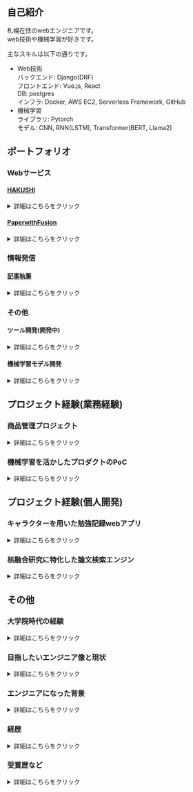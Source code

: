 ## 自己紹介
札幌在住のwebエンジニアです。  
web技術や機械学習が好きです。

主なスキルは以下の通りです。  
- Web技術  
    バックエンド: Django(DRF)  
    フロントエンド: Vue.js, React  
    DB: postgres  
    インフラ: Docker, AWS EC2, Serverless Framework, GitHub  
- 機械学習  
  ライブラリ: Pytorch  
  モデル: CNN, RNN(LSTM), Transformer(BERT, Llama2)  


## ポートフォリオ

### Webサービス

#### [HAKUSHI](https://hakushi.biz/)
<details>
  <summary>詳細はこちらをクリック</summary>
  
URL: https://hakushi.biz/  
      テーマ: モチベーション維持をテーマに設計されたモチベーション支援サービス。  
      開発期間:  2022年6月リリース   
      DAU:3人  

      使用技術  
      バックエンド: Django, DRF  
      フロントエンド: Vue3.2  
      インフラ: Docker, AWS EC2, sentry
</details>

#### [PaperwithFusion](https://staging.d3mw4gj6mldhry.amplifyapp.com/)
<details>
  <summary>詳細はこちらをクリック</summary>
  
URL: [STG環境](https://staging.d3mw4gj6mldhry.amplifyapp.com/)  
      テーマ: 核融合研究者が先行研究調査業務に特化した検索エンジン  
      開発期間:  2024年冬リリース予定   

      使用技術  
      バックエンド: Python  
      フロントエンド: React  
      インフラ: AWS Amplify, Serverless Framework(API GateWay, Docker, Lambda)  
      Embedding(チューニングなし): albert-base-v2  
      形態素解析: spacy  
      近傍探査, TF-IDF: scikit-learn  
</details>

### 情報発信

#### [記事執筆](https://zenn.dev/pikum)  
<details>
  <summary>詳細はこちらをクリック</summary>
  
URL: [Zenn](https://zenn.dev/pikum)  
    個人開発で学んだことのアプトプット

</details>

### その他

#### ツール開発(開発中)

<details>
  <summary>詳細はこちらをクリック</summary>
  
  - TechDebtExplorer  
  技術的負債を可視化することを目的とした計算ツールです。
  
  [![Readme Card](https://github-readme-stats.vercel.app/api/pin/?username=pikum99&repo=TechDebtExplorer)](https://github.com/pikum99/TechDebtExplorer)

  使用技術  
  言語: Python  
  アルゴリズム: Levenshtein  
</details>

#### 機械学習モデル開発

<details>
  <summary>詳細はこちらをクリック</summary>
  
  - StockNN  
      株価をテーブル分類問題として予測しようとしたプロジェクトです。
      
      [![Readme Card](https://github-readme-stats.vercel.app/api/pin/?username=pikum99&repo=StockNN)](https://github.com/pikum99/StockNN)
    
      使用技術  
      ライブラリ: PyTorch  
      モデル: LSTM + MLP

  - BoatRaceNN  
      ボートレースの結果をテーブル分類問題として予測したプロジェクトです。
      
      [![Readme Card](https://github-readme-stats.vercel.app/api/pin/?username=pikum99&repo=BoatRaceNN)](https://github.com/pikum99/BoatRaceNN)
    
      使用技術  
      ライブラリ: PyTorch  
      モデル: MLP
</details>


## プロジェクト経験(業務経験)

### 商品管理プロジェクト

<details>
  <summary>詳細はこちらをクリック</summary>
  
#### 概要
 - 商品管理システムのメンバーとして従事  

#### 規模
- 10人程度  

#### 役職
- メンバー  

#### アピールしたい事項
##### 旧システムから現システムのリプレイスメント案件  

【課題】  
数千万レコードのデータ移管において、現行使用していた移管手法では、多大なる労力かかること。また、ヒューマンエラーが起こる可能性が秘められていたこと  

【工夫したこと】   
現行使用していた移管手法は、本番環境にscpでcsvを送り付け、ログをローカルに保存するという古典的移管手法を用いておりました。これでは、データ起因によるリカバリ対応において多大なる労力がかかることに加え、ヒューマンエラーが起こることが目に見えておりました。そこで私は、現状の問題点をまとめ、このままではリプレイス案件が失敗しかねないことを上長に相談し、バッチを修正する許可をいただきました。具体的に取り組んだことは以下の通りです。  
- AWS S3でデータ移行のCSVを管理し、そこからboto3経由で直で取り込みを行い、ログもS3に吐き出すというところに書き換え
- 移行実行に関してもシェルスクリプトで実行していたが、それも全てpythonに書き換えた
- 実行フローに関しても変更を行った  

【成果】  
本番のデータ移行時期においては、案の定、システム間のDBの設計差異に起因するエラー、他作業者の起因のエラーが多発しましたが、上記の対応を行ったため、リカバリー工数も対してかからなく無事データ移行を行い、リプレイスメント案件の成功に大きく寄与できたと思っております。

##### 部分的クリーンアーキテクチャの導入  

【課題】  
現在のチームでは、一部のスキルの高いエンジニアがクリーンアーキテクチャの概念を用いたコーディングをしていたが、アーキテクチャの概念がチームで行き渡っていなく、十分なPRのレビューがされず、かえって品質低下を招く恐れのあるチーム体制だった


【工夫したこと】  
私はそれを問題視し、自発的に「現在のプロダクトにアーキテクチャの概念は必要か？」という資料を他社の導入事例を交えて作成し上長に提出。その後、チームMTGで用意した資料を発表しました。


【成果】  
    「機能が独立しているバッチ周りから」というアプローチを提案し、チーム全体で部分的に導入を進めることに成功しました。　　
その後、チーム全体で、現在の理解している範囲でクリーンアーキテクチャの知識を講義し、チーム全体の理解の均一化を図りました。結果としてその後のプルリクレビューの精度も向上したと思います。  

##### プロダクトのコア機能を根本改修  
【課題】  
上記の通り「一部のスキルの高いエンジニアがコア機能をクリーンアーキテクチャで書き換える」ということを行われていたが、中途半端な状態で担当者が退職し、それを期限の納期までに動かす


【工夫したこと】   
使えるエンティティに関しては使用し、「依存性が判然とせずに、動的に呼び出す」というスパゲッティになりやすい箇所に関しては根本から書き換えるという作業を行いました。


【成果】  
引き継ぎタスクではありますが、数千行を超える神クラスをちゃんとビジネルロジックに落とし込み、それなりに後続の方が改修しやすいようなコーディングができたと思います。ここからは個人的な考えではありますが、プロダクトのクリーン化に関してはビジネスロジックとデータフロー図やER図等と真剣に向き合って、熟考した結果、着手するべきだと思っております。また、安易な疎結合に関しては疑問視しており、疎結合するべき層としてはいけない層があると考えており、それも日々改善の日々だと思っております。

</details>

### 機械学習を活かしたプロダクトのPoC

<details>
  <summary>詳細はこちらをクリック</summary>

#### プロジェクトの概要
 - インターン生と協力しながら、機械学習を活かしたプロダクトのPoCの業務

#### 規模
- 社員1~2人 (ほぼ私1人)
- インターン生3~5人(最大10名)  

#### 役職
- プロジェクトリーダー

#### アピールしたい事項
【課題】
何も整備されていない状況でインターン生と協力して成果を出す

【工夫したこと】  
- 配属されたインターン生に対して、現状のスキルの聞き取りを行い、スキルに伴ったことを何ができるかを考え実際に手を動かせるレベルで着手できるように課題設定を適宜おこない、人に説明できるレベルまで持っていった
- ピーク時はインターン生9人を一人で商品管理の業務をこなしながら面倒を見た
- 各チームに対して事情を説明し、各チームからデータセットを提供してもらい、研究できる環境を整備した

#### 成果一覧
#####  [汎用的画像分類モデルの作成(1カテゴリ 学習枚数 ~10枚)](https://note.com/diamondhead/n/n0498097e0f06)

技術:   
バックボーン: Conv Next  
エンドポイント: AWS SageMaker  

解決したい課題:   
人間が行なっている画像並び替えをAIにやらせる  

進捗:  
プロダクトの検証環境まで導入完了

##### 商品需要分類モデルの作成 
技術:  
バックボーン: LightGBM  

解決したい課題:
社内の売り上げビックデータを用いてどの商品が売れるか、値段設定はいくらが適切かを予測するモデルの作成  

進捗:  
売れるか売れないかのの分類問題に落とし込み精度8割のモデルが完成。  
プロダクト構想とモックをFigmaで作成。  

#####  商品説明, ハッシュタグ自動生成モデルの作成　
技術:  
バックボーン: Llama2  

解決したい課題:  
現在人間が行なっている商品説明文、ハッシュタグをAIにやらせる

進捗:
データセットを整備し、ほぼ違和感がない商品情報から商品説明分とハッシュタグを自動生成できるモデルを完成。

</details>

## プロジェクト経験(個人開発)

### キャラクターを用いた勉強記録webアプリ

<details>
  <summary>詳細はこちらをクリック</summary>
  
#### プロジェクトの概要
ToCに向けたキャラクターを用いた勉強記録webアプリの企画・開発・運用

#### URL  
[HAKUSHI](https://hakushi.biz/)

#### 開発規模
個人開発

#### ユーザー規模
DAU: 3人

#### 主要技術と選定理由
【主要技術】
```
バックエンド: Django, DRF
フロントエンド: Vue3.2 
インフラ: Docker, AWS EC2, sentry  
イラスト作成: Stable Diffusion  
```

【選定理由】  
バックエンド:   
大学院の知見を活かせるようにpythonを採用しました。また、フレームワークに関してはリッチでスケールできるサイトを作りたかったので、Django(DRF)を採用しました。また、EC2にしている理由は、ECRとECSでスケールできるようにしたいと思っているからです。

フロントエンド:  
Vueは業務で使っていたため、工数削減のため、Vue.jsにしました。

#### アピールしたい事項
全てを一人で作っているので、コンセプト選定〜インフラ構築〜開発〜広告まで一通りのことを経験しました。その中でもアピールしたいのは以下の事項です。  

#### コンセプト選定, 技術選定
【概要】    
自分の思いつく限り、様々な機能を実装していましたが、市場の反応、自分が本当に使うのかというのをPDCAサイクルを2年間回しました。その行き着いた先が、現在のHAKUSHIというサービスになります。  


【使用した技術】  
PDCAサイクルを回す間は比較的工数のかからないMVTのDjangoを採用し、コンセプトが決まってからは、フロントエンドはVue.js、バックエンドはDjango REST frameworkを導入しております。　

#### WebSocketを用いたリアルタイム機能の実装  

【概要】  
以下のWebSocketを用いて機能を実装しました
- リアルタイムで作業しているユーザーを表示させる機能
- リアルタイムで付箋を共有する機能
- リアルタイムで文章を共有する機能(Google Documentの共有的なもの)

【使用した技術】  
この機能の実装には、非同期処理を可能にするAsync Web Serverと、高速なデータストアであるRedisを使用しました。Async Web Serverはリアルタイムでのユーザー情報の更新を、Redisはその情報の高速な取得と保存を担当しています。

</details>

### 核融合研究に特化した論文検索エンジン
<details>
  <summary>詳細はこちらをクリック</summary>

#### プロジェクトの概要
核融合研究に特化した論文検索エンジン

#### URL  
[PapersWithFusion(検証環境)](https://staging.d3mw4gj6mldhry.amplifyapp.com/)

#### 開発規模
個人開発

#### ユーザー規模
リリース前

#### 主要技術と選定理由
【主要技術】
```
バックエンド: Python  
フロントエンド: React(TypeScript)  
インフラ: AWS Amplify, Serverless Framework(API GateWay, Docker, Lambda)  
Embedding(チューニングなし): albert-base-v2  
形態素解析: spacy  
近傍探査, TF-IDF: scikit-learn  
```

【選定理由】  
バックエンド:   
機械学習を用いた並び替え機能を実装したかったので、バックエンドはPythonであること、なるべくデプロイ周りを軽くしたかったので、Serverless Frameworkを採用しました。

フロントエンド:  
HAKUSHIではVue.jsを採用しておりましたが、個人としてはisoアプリ展開をしていきたいと思っていましたので、個人の勉強を兼ねてReactを採用しました。

機械学習まわり:  
近年進捗が目まぐるしいDeepLerningを使いたかったので、Embeddingにはbertを採用しようと思い、その中でも一番軽量であるalbert-base-v2を採用しました。近傍探査に関しては、導入が容易であるscikit-learnを採用しています。検索機構にはよりますが、もし速度がでないという話になってきたら頑張ってnmslibを導入したいと思います。


#### アピールしたい事項
現役研究者にヒアリングしながら、現在業界に足りていないであろう特化型論文検索サイトを作成しております

##### 機械学習を用いた関連順機能
【概要】    
ただのキーワード検索だけではなく、Bertを使いEmbeddingしたのちに、近傍探査を用いて関連順を出すといった機械学習ができる人間ならではのエンジンを作っていきたいと思っております。

また、
- docker
- serverlessフレームワーク
- Bert

以上の技術を組み合わせることによりAWSのlambdaで上記のBertを使うといったコスト対策に特化したアーキテクチャとなっております。

</details>

## その他

### 大学院時代の経験
<details>
  <summary>詳細はこちらをクリック</summary>
  <p>
大学院では、先輩のいない研究室で博士課程を含む計5年間在学しました。研究室内での役割として、後輩のタスク整理と具体的な指導に携わり、研究室の柱としての役割を果たしていました。  
また、個人の成果としては以下の通りです（詳細リンクは経歴を参照）。

- 国際論文誌に2本の論文が掲載
- 日本学術振興会 特別研究員(DC2)に採択
- マックスプランク・プラズマ物理研究所との共同研究
- 核融合年会で若手優秀発表賞を受賞

これらの実績から、人のマネジメント経験や申請書の作成方法、外国人を含むプロジェクトの進行方法、成果の発表手法に関しては、通常以上の実績があると自負しています。
  </p>
</details>


### 目指したいエンジニア像と現状
<details>
  <summary>詳細はこちらをクリック</summary>

1. **フルスタックエンジニアとしての基礎を固める**
   - バックエンド、フロントエンド、インフラなどWebアプリ全般の開発経験を積みたい
   - チームリーディング、プロジェクトマネジメントの経験も積みたい
   - 並行して機械学習(Pytorch等)の実践と理解を深める

2. **MLOpsの知見を身につける**  
   - 機械学習モデルの実運用(MLOps)に関する知識・経験を蓄積
   - 大規模データ処理(Spark,Kafka等)の技術を学ぶ
   - クラウド上での機械学習ワークロードの最適化を習得

3. **機械学習モデルのWebアプリ実装を経験**
   - PoC段階の機械学習モデルをWebアプリに実装する
   - .ipynbファイルを.pyに落とし込み、アーキテクチャ化する
   - 個人開発の機会(負債可視化ツール等)を活用

4. **AI製品開発のリーダー**
   - これまでの経験を活かし、AI×Webの新製品を企画・開発
   - 開発チームのリーダーとして技術的負債管理も行う

</details>


### エンジニアになった背景
<details>
  <summary>詳細はこちらをクリック</summary>

社会に大きなインパクトを与え、社会貢献をすることに人生の進路を重要視してきました。  
大学院では「夢のエネルギー源 核融合発電」の研究に従事していました。  
IT業界に転身したきっかけは、核融合発電の業界規模が非常に大きいため個人の貢献に対するプロダクトへの影響が実感できないことに悩んでいたところ、研究中にweb技術(Django)に触れ、web技術であれば個人の貢献がプロダクトに対して大きな影響を持つ、かつ世界中の人に社会貢献できると考え、IT業界に飛び込みました！  

新しい技術が大好きで、研究でもweb開発においても知らない面白そうな技術があればすぐに試してみることをしております。   
</details>


### 経歴
<details>
  <summary>詳細はこちらをクリック</summary>

- 九州大学大学院工学修士, 2017年 - 2019年
- 九州大学大学院博士課程単位取得退学, 2019年 - 2022年
  - [高温プラズマにおける電磁波相互作用の研究](https://research-er.jp/researchers/view/894298)
  - Ghz帯の偏波制御装置の開発([国際論文雑誌掲載](https://www.sciencedirect.com/science/article/abs/pii/S0920379619302741))
  - 多素子アレイプリント基板アンテナの製造及び回路、計測システムの実装([国際論文雑誌掲載](https://www.jspf.or.jp/PFR/PFR_articles/pfr2019/pfr2019_14-3402111.html))
  - 高温プラズマにおける電磁波シミュレーション([マックスプランク・プラズマ物理研究所との共同研究](http://www.iae.kyoto-u.ac.jp/plasma/pladys/news/2019/PLADyS.Report.20200319.Fukuyama.pdf))
- webエンジニア, 2022年 -
  - 商品管理システム開発メンバー
  - 機械学習チームマネージャー
</details>


### 受賞歴など
<details>
  <summary>詳細はこちらをクリック</summary>

- 学府専攻賞
- ウシオ財団 奨学生
- [日本学術振興会 特別研究員](https://research-er.jp/projects/view/1119159)
- [核融合年会若手優秀発表賞](https://www.jspf.or.jp/award/wakate.html)
</details>
